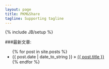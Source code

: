 ```yaml
---
layout: page
title: PKM&Share
tagline: Supporting tagline
---
```

{% include JB/setup %}

###最新文章:
<ul class="posts">
{% for post in site.posts %}
<li><span>{{ post.date | date_to_string }}</span> &raquo; <a href="{{ BASE_PATH }}{{ post.url }}">{{ post.title }}</a></li>
{% endfor %}
</ul>

